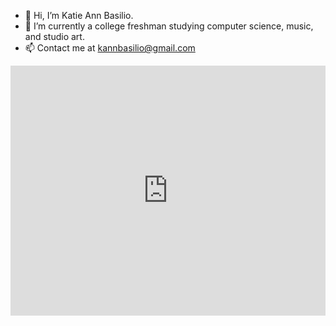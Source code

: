 - 👋 Hi, I’m Katie Ann Basilio. 
- 🌱 I’m currently a college freshman studying computer science, music, and studio art.
- 📫 Contact me at kannbasilio@gmail.com

<iframe height="400px" width="100%" src="https://replit.com/@YourUsername/YourReplName?lite=true" frameborder="0" allowfullscreen></iframe>

